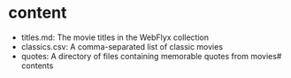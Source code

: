 # content

* titles.md: The movie titles in the WebFlyx collection
* classics.csv: A comma-separated list of classic movies
* quotes: A directory of files containing memorable quotes from movies# contents
